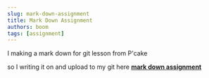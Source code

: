 ```yaml
---
slug: mark-down-assignment
title: Mark Down Assignment
authors: boom
tags: [assignment]
---
```


I making a mark down for git lesson from P'cake

so I writing it on and upload to my git here [**mark down assignment**](https://github.com/Tnanawat666/git-test.git)